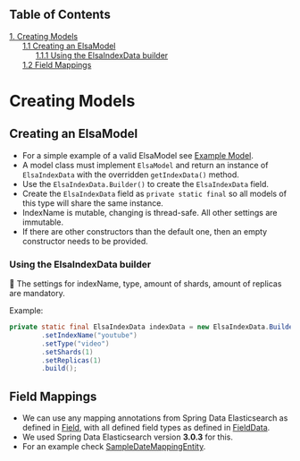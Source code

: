 ## Table of Contents
[1. Creating Models](#creating-models)<br>
&nbsp;&nbsp;&nbsp;&nbsp;&nbsp;&nbsp;[1.1 Creating an ElsaModel](#creating-an-elsamodel)<br>
&nbsp;&nbsp;&nbsp;&nbsp;&nbsp;&nbsp;&nbsp;&nbsp;&nbsp;&nbsp;&nbsp;&nbsp;[1.1.1 Using the ElsaIndexData builder](#using-the-elsaindexdata-builder)<br>
&nbsp;&nbsp;&nbsp;&nbsp;&nbsp;&nbsp;[1.2 Field Mappings](#field-mappings)<br>
# Creating Models
## Creating an ElsaModel

* For a simple example of a valid ElsaModel see [Example Model](/madog/_resources/examples/ElsaModelExample.java). 
* A model class must implement `ElsaModel` and return an instance of `ElsaIndexData` with the overridden `getIndexData()` method.
* Use the `ElsaIndexData.Builder()` to create the `ElsaIndexData` field.
* Create the `ElsaIndexData` field as `private static final` so all models of this type will share the same instance.
* IndexName is mutable, changing is thread-safe. All other settings are immutable.
* If there are other constructors than the default one, then an empty constructor needs to be provided.


### Using the ElsaIndexData builder

:mag_right:  The settings for indexName, type, amount of shards, amount of replicas are mandatory. 

Example: 


```JAVA
private static final ElsaIndexData indexData = new ElsaIndexData.Builder()
        .setIndexName("youtube")
        .setType("video")
        .setShards(1)
        .setReplicas(1)
        .build();
```

## Field Mappings

* We can use any mapping annotations from Spring Data Elasticsearch as defined in [Field](https://docs.spring.io/spring-data/elasticsearch/docs/current/api/org/springframework/data/elasticsearch/annotations/Field.html), with all defined field types as defined in [FieldData](https://docs.spring.io/spring-data/elasticsearch/docs/current/api/org/springframework/data/elasticsearch/annotations/FieldType.html).
* We used Spring Data Elasticsearch version **3.0.3** for this.
* For an example check [SampleDateMappingEntity](https://github.com/spring-projects/spring-data-elasticsearch/blob/master/src/test/java/org/springframework/data/elasticsearch/entities/SampleDateMappingEntity.java).


